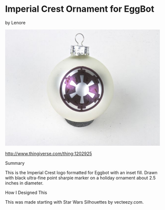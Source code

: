 # Imperial Crest Ornament for EggBot
by Lenore

<p align="center">
<img src="preview.jpg"/>
</p>

http://www.thingiverse.com/thing:1202925

Summary

This is the Imperial Crest logo formatted for Eggbot with an inset fill. Drawn with black ultra-fine point sharpie marker on a holiday ornament about 2.5 inches in diameter.

How I Designed This

This was made starting with Star Wars Silhouettes by vecteezy.com.
